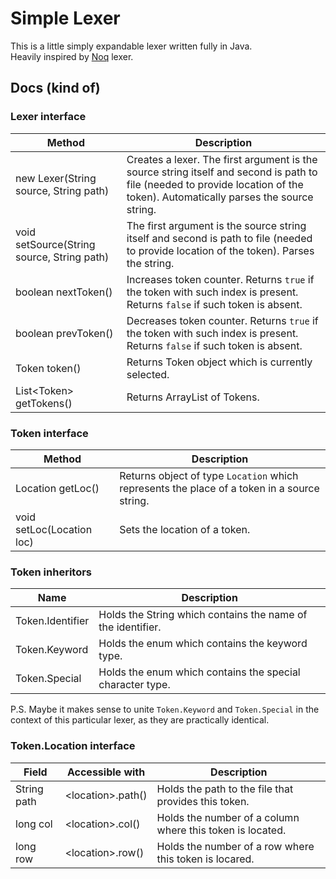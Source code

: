 # Simple Lexer
This is a little simply expandable lexer written fully in Java.<br>
Heavily inspired by [Noq](https://github.com/tsoding/Noq) lexer.

## Docs (kind of)
### Lexer interface
| Method                                     | Description                                                                                                                                                                   |
|--------------------------------------------|-------------------------------------------------------------------------------------------------------------------------------------------------------------------------------|
| new Lexer(String source, String path)      | Creates a lexer. The first argument is the source string itself and second is path to file (needed to provide location of the token). Automatically parses the source string. |
| void setSource(String source, String path) | The first argument is the source string itself and second is path to file (needed to provide location of the token). Parses the string.                                       |
| boolean nextToken()                        | Increases token counter. Returns `true` if the token with such index is present. Returns `false` if such token is absent.                                                     |
| boolean prevToken()                        | Decreases token counter. Returns `true` if the token with such index is present. Returns `false` if such token is absent.                                                     |
| Token token()                              | Returns Token object which is currently selected.                                                                                                                             |
 | List\<Token> getTokens()                   | Returns ArrayList of Tokens.                                                                                                                                                  |

### Token interface

| Method                                        | Description                                                                                                                                                                                             |
|-----------------------------------------------|---------------------------------------------------------------------------------------------------------------------------------------------------------------------------------------------------------|
| Location getLoc()                             | Returns object of type `Location` which represents the place of a token in a source string.                                                                                                             |
| void setLoc(Location loc)                     | Sets the location of a token.                                                                                                                                                                           | 

### Token inheritors 
| Name             | Description                                                 |
|------------------|-------------------------------------------------------------|
| Token.Identifier | Holds the String which contains the name of the identifier. |
| Token.Keyword    | Holds the enum which contains the keyword type.             |
| Token.Special    | Holds the enum which contains the special character type.   |

P.S. Maybe it makes sense to unite `Token.Keyword` and `Token.Special` in the context of this particular lexer, as they are practically identical.

### Token.Location interface
| Field       | Accessible with    | Description                                               |
|-------------|--------------------|-----------------------------------------------------------|
| String path | \<location>.path() | Holds the path to the file that provides this token.      |
| long col    | \<location>.col()  | Holds the number of a column where this token is located. |
| long row    | \<location>.row()  | Holds the number of a row where this token is locared.    |                                      
